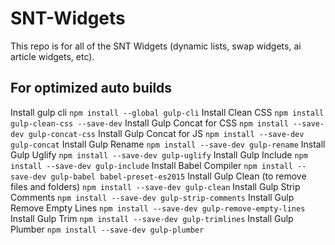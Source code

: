 # SNT-Widgets

This repo is for all of the SNT Widgets (dynamic lists, swap widgets, ai article widgets, etc).

## For optimized auto builds
Install gulp cli
```npm install --global gulp-cli```
Install Clean CSS
```npm install gulp-clean-css --save-dev```
Install Gulp Concat for CSS
```npm install --save-dev gulp-concat-css```
Install Gulp Concat for JS 
```npm install --save-dev gulp-concat```
Install Gulp Rename
```npm install --save-dev gulp-rename```
Install Gulp Uglify
```npm install --save-dev gulp-uglify```
Install Gulp Include
```npm install --save-dev gulp-include```
Install Babel Compiler
```npm install --save-dev gulp-babel babel-preset-es2015```
Install Gulp Clean (to remove files and folders)
```npm install --save-dev gulp-clean```
Install Gulp Strip Comments
```npm install --save-dev gulp-strip-comments```
Install Gulp Remove Empty Lines
```npm install --save-dev gulp-remove-empty-lines```
Install Gulp Trim 
```npm install --save-dev gulp-trimlines```
Install Gulp Plumber
```npm install --save-dev gulp-plumber```
